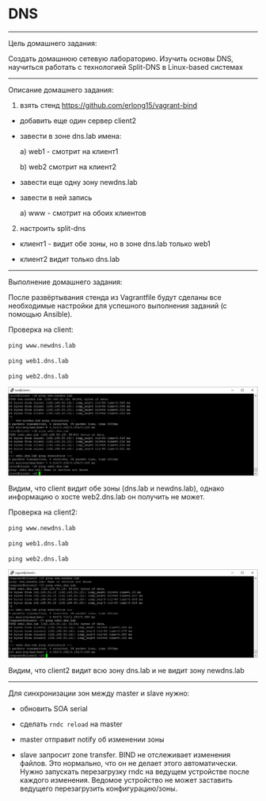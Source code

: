 # DNS

---------------------------------------------------------------------------------------------------------------------------

Цель домашнего задания:

Создать домашнюю сетевую лабораторию. Изучить основы DNS, научиться работать с технологией Split-DNS в Linux-based системах

---------------------------------------------------------------------------------------------------------------------------

Описание домашнего задания:

1. взять стенд https://github.com/erlong15/vagrant-bind 

  - добавить еще один сервер client2

  - завести в зоне dns.lab имена:

    a) web1 - смотрит на клиент1

    b) web2  смотрит на клиент2

  - завести еще одну зону newdns.lab

  - завести в ней запись

    a) www - смотрит на обоих клиентов

2. настроить split-dns

  - клиент1 - видит обе зоны, но в зоне dns.lab только web1

  - клиент2 видит только dns.lab

-----------------------------------------------------------------------------------------------------------------------------

Выполнение домашнего задания:

После развёртывания стенда из Vagrantfile будут сделаны все необходимые настройки для успешного выполнения заданий (с помощью Ansible).

Проверка на client:

`ping www.newdns.lab`

`ping web1.dns.lab`

`ping web2.dns.lab`

![Image alt](https://github.com/NikPuskov/DNS/blob/main/dns1.jpg)

Видим, что client видит обе зоны (dns.lab и newdns.lab), однако информацию о хосте web2.dns.lab он получить не может.

Проверка на client2:

`ping www.newdns.lab`

`ping web1.dns.lab`

`ping web2.dns.lab`

![Image alt](https://github.com/NikPuskov/DNS/blob/main/dns2.jpg)

Видим, что client2 видит всю зону dns.lab и не видит зону newdns.lab

--------------------------------------------------------------------------------------------------------------------------------

Для синхронизации зон между master и slave нужно:

- обновить SOA serial

- сделать `rndc reload` на master

- master отправит notify об изменении зоны

- slave запросит zone transfer. BIND не отслеживает изменения файлов. Это нормально, что он не делает этого автоматически. Нужно запускать перезагрузку rndc на ведущем устройстве после каждого изменения. Ведомое устройство не может заставить ведущего перезагрузить конфигурацию/зоны.
